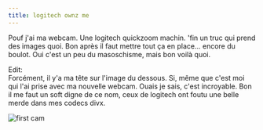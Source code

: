 ```yaml
---
title: logitech ownz me
---
```


Pouf j'ai ma webcam. Une logitech quickzoom machin. 'fin un truc qui prend des
images quoi. Bon après il faut mettre tout ça en place... encore du boulot.
Oui c'est un peu du masoschisme, mais bon voilà quoi.

Edit:  
Forcément, il y'a ma tête sur l'image du dessous. Si, même que c'est moi qui
l'ai prise avec ma nouvelle webcam. Ouais je sais, c'est incroyable. Bon il me
faut un soft digne de ce nom, ceux de logitech ont foutu une belle merde dans
mes codecs divx.  

![first cam](./pics/cam0.jpg)

